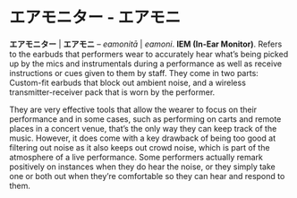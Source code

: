 # エアモニター - エアモニ

**エアモニター** | **エアモニ** – *eamonitā* | *eamoni*. **IEM (In-Ear Monitor)**. Refers to the earbuds that performers wear to accurately hear what’s being picked up by the mics and instrumentals during a performance as well as receive instructions or cues given to them by staff. They come in two parts: Custom-fit earbuds that block out ambient noise, and a wireless transmitter-receiver pack that is worn by the performer.

They are very effective tools that allow the wearer to focus on their performance and in some cases, such as performing on carts and remote places in a concert venue, that’s the only way they can keep track of the music. However, it does come with a key drawback of being too good at filtering out noise as it also keeps out crowd noise, which is part of the atmosphere of a live performance. Some performers actually remark positively on instances when they do hear the noise, or they simply take one or both out when they’re comfortable so they can hear and respond to them.
